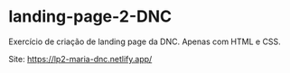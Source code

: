 # landing-page-2-DNC
Exercício de criação de landing page da DNC. Apenas com HTML e CSS.

Site: https://lp2-maria-dnc.netlify.app/
